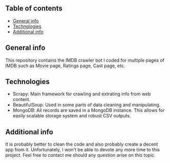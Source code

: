 ## Table of contents
* [General info](#general-info)
* [Technologies](#technologies)
* [Additional info](#add-info)


## General info
This repository contains the IMDB crawler bot I coded for multiple pages of IMDB such as Movie page, Ratings page, Cast page, etc.
	
## Technologies
* Scrapy: Main framework for crawling and extrating info from web content.
* BeautifulSoup: Used in some parts of data cleaning and manipulating.
* MongoDB: All records are saved in a MongoDB instance. This allows for easily scalable storage system and robust CSV outputs.

## Additional info
It is probably better to clean the code and also probably create a decent app from it. Unfortunately, I won't be able to devote any more time to this project. Feel free to contact me should any question arise on this topic.

